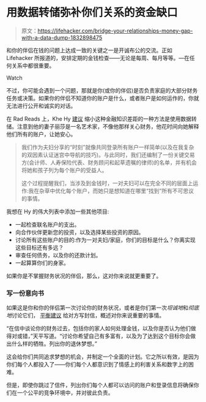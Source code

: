 # 用数据转储弥补你们关系的资金缺口

> 原文：<https://lifehacker.com/bridge-your-relationships-money-gap-with-a-data-dump-1832898475>

和你的伴侣在钱的问题上达成一致的关键之一是开诚布公的交流。正如 Lifehacker 所报道的，安排定期的金钱检查——无论是每周、每月等等。—在任何关系中都很重要。

Watch

不过，你可能会遇到一个问题，那就是你(或你的伴侣)是否负责家庭的大部分财务任务或决策。如果你的伴侣不知道你的账户是什么，或者账户是如何运作的，你就无法进行公开和诚实的对话。

在 Rad Reads 上，Khe Hy [建议](https://radreads.co/money-review/) 缩小这种金融知识差距的一种方法是使用数据转储。注意到他的妻子丽莎是一名艺术家，不像他那样关心财务，他花时间向她解释他们所有的账户，让她安心。

> 我们作为夫妇分享的“时刻”就像共同登录所有账户一样简单(以及在我复杂的双因素认证迷宫中导航的技巧)。与此同时，我们还编制了一份关键交易方(会计师、人寿保险代表、财务顾问和起草遗嘱的律师)的名单，并有机会将她和孩子列为每个账户的受益人。
> 
> 这个过程提醒我们，当涉及到金钱时，一对夫妇可以在完全不同的层面上运作:我在杂草中优化每个账户，而她只是想知道在哪里“找到”所有不可思议的事情。

我想在 Hy 的伟大列表中添加一些其他项目:

*   一起检查联名账户的支出。
*   向合作伙伴更新您的投资，以及选择某些投资的原因。
*   讨论所有这些账户的目的:作为一对夫妇/家庭，你们的目标是什么？你离实现这些目标还有多远？
*   审查任何债务，以及你的还款计划。
*   一起算算你们的身家。

如果你是不掌握财务状况的伴侣，那么，这对你来说就更重要了。

### 写一份意向书

如果这是你和你的伴侣第一次讨论你的财务状况，或者是你们第一次*坦诚地*和*彻底地*讨论它们， [平衡建议](https://www.thebalance.com/how-to-avoid-financial-disagreements-453846) 给对方写封信，概述对你来说重要的事情。

“在信中谈论你的财务过去，包括你的家人如何处理金钱，以及你是否认为他们做得对或错，”天平写道。“讨论你希望自己有多富有，以及为了达到这个目标你会做出什么样的牺牲。列出你的退休梦想。”

这会给你们共同追求梦想的机会，并制定一个全面的计划。它之所以有效，是因为你们每个人都投入了——你们每个人都意识到了情感上的利害关系和数字上的困难。

但是，即使你跳过了信件，列出你们每个人都可以访问的账户和登录信息将确保你们在一个公平的竞争环境中，并对彼此负责。